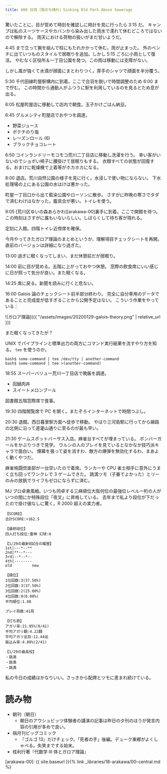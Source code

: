 ```yaml
---
title: 608 日目（雨のち晴れ）Sinking Old Park Above Sewerage
---
```


驚いたことに、目が覚めて時刻を確認しに時計を見に行ったら 3:15 だ。
キャンプは私のスーツケースやカバンから染み出した雨水で濡れて休むどころではないので解除する。
雨天における荷物の扱いがまだ甘いようだ。

4:45 まで立って腕を組んで柱にもたれかかって休む。雨が止まった。
外のベンチに出ていつものスタイルで居眠りを追加。しかし 5:15 ごろに小雨として復活。
やむなく区役所＆一丁目公園を発つ。この雨は移動には支障がない。

しかし風が強くて水滴が顔面にまとわりつく。厚手のシャツで顔面を半分覆う。

5:30 千代田線町屋駅構内に到着。ここで合羽を脱いで時間調整のため 6:00 まで佇む。
この時間から通勤人がふつうに駅を利用しているのを見るとため息が出る。

6:05 松屋町屋店に移動して店内で朝食。玉子かけごはん納豆。

6:45 グルメシティ町屋店でおやつを調達。
* 野菜ジュース
* ポテチのり塩
* レーズンロール (6)
* ブラックチョコレート

6:50 コインランドリーモコモコ荒川二丁目店に移動し洗濯を行う。
幸い客がいないのでショボい椅子に腰掛けて居眠りもする。
衣類すべての状態が回復する。おまけに乾燥機で上着等がホカホカになる。

8:00 退店。荒川自然公園の様子を見に行く。水浸しで使い物にならない。
下水処理場の上にある公園の水はけは悪かった。

町屋一丁目口から出て藍染公園やローソンに散歩。
さすがに昨晩の寒さでタダで済むわけはなかった。腹具合が悪い。トイレを使う。

9:05 [荒川区ゆいの森あらかわ][arakawa-00]裏手に到着。ここで開館を待つ。
この時刻はさすがに誰もいないらしい。しばらくして待ち客が現れる。

定刻に入館。四階トイレ近傍席を確保。

今月やってきたガロア理論のまとめというか、理解項目チェックシートを再開。
直前のバージョンは詳細になり過ぎた。

13:00 過ぎに眠くなってしまい、まだ休憩前だが居眠り。

14:00 前に目が覚める。五階に上がっておやつ休憩。
窓際の飲食席にいい感じに日が照って気分が良い。また眠くなる。

14:25 席に戻る。新聞を読みに行くと危ない。

16:00 Galois 論のチェックシート前半部分終わり。
完全に自分専用のデータであることと完成度が低すぎることから公開予定はない。
こういう作業をやっている：

![ガロア理論]({{ "/assets/images/20200129-galois-theory.png" | relative_url }})

また眠くなってきたが？

UNIX でパイプラインと標準出力の両方にコマンド実行結果を流すやり方を知る。
`tee` を使うのか。

```console
bash$ some-command | tee /dev/tty | another-command
bash$ some-command | tee >(another-command)
```

18:55 スーパーバリュー荒川一丁目店で晩飯を調達。
* 回鍋肉丼
* スイートメロンブール

図書館五階窓際席で食事。

19:30 四階閲覧席で PC を開く。またぞろインターネットで時間つぶし。

20:30 退館。西日暮里駅方面へ徒歩で移動。
やはり三河島駅に行ってから線路の北側に沿って道灌山通りに至るのが最も早い。

21:30 ゲームスポットバーサス入店。麻雀台すべてが埋まっている。
ボンバーガールをかぶりつきで見学。
ウルシの人のプレイを見ているとなかなか技巧派キャラで面白い。
煙幕を張って姿を消すわ、敵方の爆弾を無効化するわ、まあよく動くやつだ。

麻雀格闘倶楽部が一台空いたので着席。ランカーや CPU 雀士相手に意外にうまく立ち回ってワンクレで 3 ゲームできた。
跳満ツモ（子番でよかった）とリーのみの放銃でライフもゼロにならずに済む。

MJ プロ卓東風戦。いつも同卓する三麻順位大阪何位の最強位レベル一桁の人がいつの間にか特殊段位「夜叉」に昇格している。
去年まで私より段位が下だったので掛け値なしに驚く。R 2000 超えの実力者。

```text
【SCORE】
合計SCORE:+162.5

【最終段位】
四人打ち段位:雷神 幻球:6

【1/29の最新8試合の履歴】
1st|---*--**
2nd|**--*---
3rd|--*--*--
4th|--------
old         new

【順位】
1位回数:3(37.50%)
2位回数:3(37.50%)
3位回数:2(25.00%)
4位回数:0(0.00%)
平均順位:1.88

プレイ局数:41局

【打ち筋】
アガリ率:21.95%(9/41)
平均アガリ翻:4.22翻
平均アガリ巡目:11.44巡
振込み率:4.88%(2/41)

【1/29の最高役】
・跳満
・跳満
・跳満
```

私の今日の成績はかなりいい。さっきから配牌とツモに恵まれ続けている。

# 読み物

* 朝刊（朝日）
  * 朝日のアウシュビッツ体験者の講演の記事は昨日の夕刊のほうが発言内容の引用が多めで良い。
* 隔月刊ビッグコミック
  * 『ゴルゴ 13』だけチェック。「死者の手」後編。デューク東郷がよくしゃべる。失笑までする始末。
* 桂利行著『代数学 III 体とガロア理論』

[arakawa-00]: {{ site.baseurl }}{% link _libraries/18-arakawa/00-central.md %}
